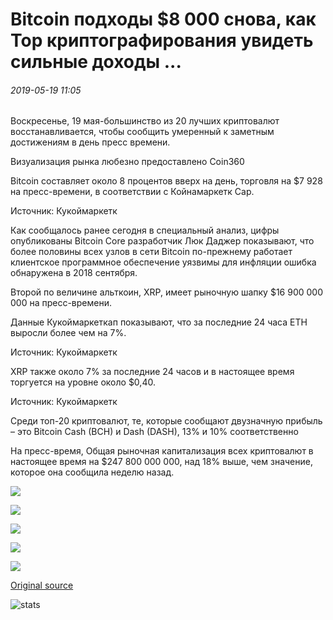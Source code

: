 # Bitcoin подходы $8 000 снова, как Top криптографирования увидеть сильные доходы ...

###### 2019-05-19 11:05

Воскресенье, 19 мая-большинство из 20 лучших криптовалют восстанавливается, чтобы сообщить умеренный к заметным достижениям в день пресс времени.

Визуализация рынка любезно предоставлено Coin360

Bitcoin составляет около 8 процентов вверх на день, торговля на $7 928 на пресс-времени, в соответствии с Койнамаркетк Cap.

Источник: Кукоймаркетк

Как сообщалось ранее сегодня в специальный анализ, цифры опубликованы Bitcoin Core разработчик Люк Даджер показывают, что более половины всех узлов в сети Bitcoin по-прежнему работает клиентское программное обеспечение уязвимы для инфляции ошибка обнаружена в 2018 сентября.

Второй по величине альткоин, XRP, имеет рыночную шапку $16 900 000 000 на пресс-времени.

Данные Кукоймаркеткап показывают, что за последние 24 часа ETH выросли более чем на 7%.

Источник: Кукоймаркетк

XRP также около 7% за последние 24 часов и в настоящее время торгуется на уровне около $0,40.

Источник: Кукоймаркетк

Среди топ-20 криптовалют, те, которые сообщают двузначную прибыль – это Bitcoin Cash (BCH) и Dash (DASH), 13% и 10% соответственно

На пресс-время, Общая рыночная капитализация всех криптовалют в настоящее время на $247 800 000 000, над 18% выше, чем значение, которое она сообщила неделю назад.

![](https://s3.cointelegraph.com/storage/uploads/view/9ed6933cda1f071e9f9168c609744eb4.png)

![](https://s3.cointelegraph.com/storage/uploads/view/3b32ab206062609468a6510b0d031ea0.png)

![](https://s3.cointelegraph.com/storage/uploads/view/f2f33b65fc5ced8bbf80be09072e8094.png)

![](https://s3.cointelegraph.com/storage/uploads/view/31b2d47429ba52678560ff7f4a1611dd.png)

![](https://s3.cointelegraph.com/storage/uploads/view/0c61588900d0080baf512329abbba081.png)

[Original source](https://cointelegraph.com/news/bitcoin-approaches-8-000-again-as-top-cryptos-see-strong-gains)

![stats](https://c.statcounter.com/11760860/0/a89fa40b/1/ "stats")